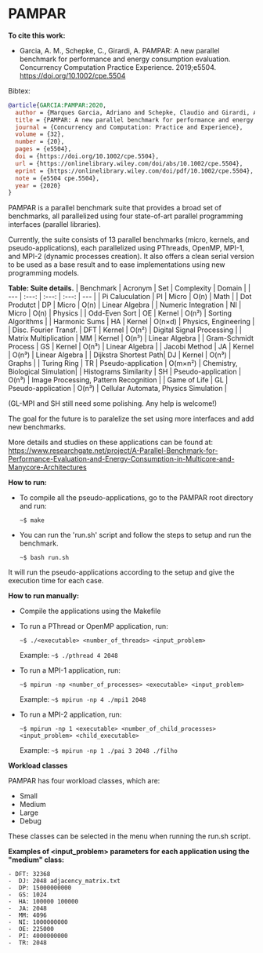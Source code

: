 # PAMPAR

**To cite this work:**

 - Garcia, A. M., Schepke, C., Girardi, A. PAMPAR: A new parallel benchmark for performance and energy consumption evaluation. Concurrency Computation Practice Experience. 2019;e5504. https://doi.org/10.1002/cpe.5504

Bibtex:

```bibtex
@article{GARCIA:PAMPAR:2020,
  author = {Marques Garcia, Adriano and Schepke, Claudio and Girardi, Alessandro},
  title = {PAMPAR: A new parallel benchmark for performance and energy consumption evaluation},
  journal = {Concurrency and Computation: Practice and Experience},
  volume = {32},
  number = {20},
  pages = {e5504},
  doi = {https://doi.org/10.1002/cpe.5504},
  url = {https://onlinelibrary.wiley.com/doi/abs/10.1002/cpe.5504},
  eprint = {https://onlinelibrary.wiley.com/doi/pdf/10.1002/cpe.5504},
  note = {e5504 cpe.5504},
  year = {2020}
}
```

PAMPAR is a parallel benchmark suite that provides a broad set of benchmarks, all parallelized using four state-of-art parallel programming interfaces (parallel libraries).

Currently, the suite consists of 13 parallel benchmarks (micro, kernels, and pseudo-applications), each parallelized using PThreads, OpenMP, MPI-1, and MPI-2 (dynamic processes creation). It also offers a clean serial version to be used as a base result and to ease implementations using new programming models.

**Table: Suite details.**
| Benchmark | Acronym | Set | Complexity | Domain |
| --- | :---: | :---: | :---: | --- |
| Pi Caluculation       | PI | Micro | O(n) | Math | 
| Dot Produtct          | DP | Micro | O(n) | Linear Algebra | 
| Numeric Integration   | NI | Micro | O(n) | Physics |
| Odd-Even Sort         | OE | Kernel | O(n²) | Sorting Algorithms |
| Harmonic Sums         | HA | Kernel | O(n×d) | Physics, Engineering |
| Disc. Fourier Transf. | DFT | Kernel | O(n²) | Digital Signal Processing |
| Matrix Multiplication | MM | Kernel | O(n³) | Linear Algebra |
| Gram-Schmidt Process  | GS | Kernel | O(n³) | Linear Algebra |
| Jacobi Method         | JA | Kernel | O(n³) | Linear Algebra |
| Dijkstra Shortest Path| DJ | Kernel | O(n³) | Graphs |
| Turing Ring           | TR | Pseudo-application | O(m×n²) | Chemistry, Biological Simulation|
| Histograms Similarity | SH | Pseudo-application | O(n³) | Image Processing, Pattern Recognition |
| Game of Life          | GL | Pseudo-application | O(n³) | Cellular Automata, Physics Simulation |
  
  
  (GL-MPI and SH still need some polishing. Any help is welcome!)

The goal for the future is to paralelize the set using more interfaces and add new benchmarks.

More details and studies on these applications can be found at: https://www.researchgate.net/project/A-Parallel-Benchmark-for-Performance-Evaluation-and-Energy-Consumption-in-Multicore-and-Manycore-Architectures

**How to run:**

  - To compile all the pseudo-applications, go to the PAMPAR root directory and run:
  
	`~$ make`
    
  - You can run the 'run.sh' script and follow the steps to setup and run the benchmark.
  
  	`~$ bash run.sh`
    
  It will run the pseudo-applications according to the setup and give the execution time for each case.
  

**How to run manually:**

  - Compile the applications using the Makefile
  
  - To run a PThread or OpenMP application, run:
    
    	~$ ./<executable> <number_of_threads> <input_problem>
    
    Example: 
    	`~$ ./pthread 4 2048`
   
    
  - To run a MPI-1 application, run:
  
  	`~$ mpirun -np <number_of_processes> <executable> <input_problem>`
    
    Example: 
    	`~$ mpirun -np 4 ./mpi1 2048`
    
    
  - To run a MPI-2 application, run:
 
 	`~$ mpirun -np 1 <executable> <number_of_child_processes> <input_problem> <child_executable>`
    
    Example: 
    	`~$ mpirun -np 1 ./pai 3 2048 ./filho`
  
  
  **Workload classes**
  
PAMPAR has four workload classes, which are:
	
- Small	
- Medium	
- Large	
- Debug
		
These classes can be selected in the menu when running the run.sh script.
	
   **Examples of <input_problem> parameters for each application using the "medium" class:**

	- DFT: 32368
	-  DJ: 2048 adjacency_matrix.txt
	-  DP: 15000000000
	-  GS: 1024
	-  HA: 100000 100000
	-  JA: 2048
	-  MM: 4096
	-  NI: 1000000000
	-  OE: 225000
	-  PI: 4000000000
	-  TR: 2048

